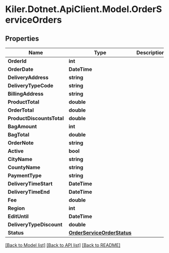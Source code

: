 # Kiler.Dotnet.ApiClient.Model.OrderServiceOrders

## Properties

Name | Type | Description | Notes
------------ | ------------- | ------------- | -------------
**OrderId** | **int** |  | [optional] 
**OrderDate** | **DateTime** |  | [optional] 
**DeliveryAddress** | **string** |  | [optional] 
**DeliveryTypeCode** | **string** |  | [optional] 
**BillingAddress** | **string** |  | [optional] 
**ProductTotal** | **double** |  | [optional] 
**OrderTotal** | **double** |  | [optional] 
**ProductDiscountsTotal** | **double** |  | [optional] 
**BagAmount** | **int** |  | [optional] 
**BagTotal** | **double** |  | [optional] 
**OrderNote** | **string** |  | [optional] 
**Active** | **bool** |  | [optional] 
**CityName** | **string** |  | [optional] 
**CountyName** | **string** |  | [optional] 
**PaymentType** | **string** |  | [optional] 
**DeliveryTimeStart** | **DateTime** |  | [optional] 
**DeliveryTimeEnd** | **DateTime** |  | [optional] 
**Fee** | **double** |  | [optional] 
**Region** | **int** |  | [optional] 
**EditUntil** | **DateTime** |  | [optional] 
**DeliveryTypeDiscount** | **double** |  | [optional] 
**Status** | [**OrderServiceOrderStatus**](OrderServiceOrderStatus.md) |  | [optional] 

[[Back to Model list]](../README.md#documentation-for-models) [[Back to API list]](../README.md#documentation-for-api-endpoints) [[Back to README]](../README.md)

